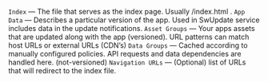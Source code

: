 `Index` — The file that serves as the index page. Usually /index.html .
`App Data` — Describes a particular version of the app. Used in SwUpdate service includes data in the update notifications.
`Asset Groups` — Your apps assets that are updated along with the app (versioned). URL patterns can match host URLs or external URLs (CDN’s)
`Data Groups` — Cached according to manually configured policies. API requests and data dependencies are handled here. (not-versioned)
`Navigation URLs` — (Optional) list of URLs that will redirect to the index file.
